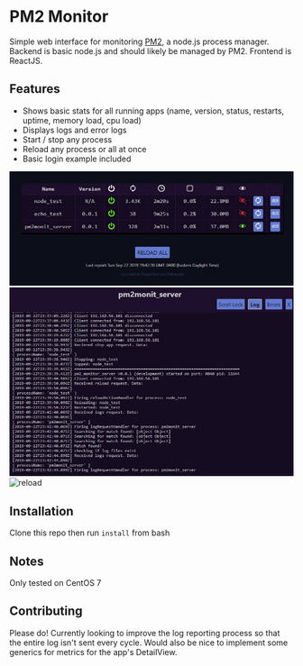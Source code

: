# PM2 Monitor
Simple web interface for monitoring [PM2](http://pm2.keymetrics.io/), a node.js process manager.
Backend is basic node.js and should likely be managed by PM2.
Frontend is ReactJS.

## Features
- Shows basic stats for all running apps (name, version, status, restarts, uptime, memory load, cpu load)
- Displays logs and error logs
- Start / stop any process
- Reload any process or all at once
- Basic login example included

![main](repo_images/pm2_monit_main.jpg)
![logs](repo_images/pm2_monit_logs.jpg)
![reload](repo_image/pm2_monit_reload.jpg)

## Installation
Clone this repo then run `install` from bash

## Notes
Only tested on CentOS 7

## Contributing
Please do! Currently looking to improve the log reporting process so that the entire log isn't sent every cycle. Would also be nice to implement some generics for metrics for the app's DetailView.